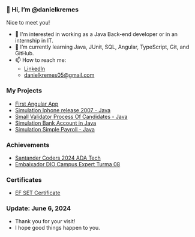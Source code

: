 ### 👋 Hi, I’m @danielkremes

Nice to meet you!

- 👀 I'm interested in working as a Java Back-end developer or in an internship in IT.
- 🌱 I’m currently learning Java, JUnit, SQL, Angular, TypeScript, Git, and GitHub.
- 📫 How to reach me:
  - [LinkedIn](https://www.linkedin.com/in/daniel-kremes/)
  - danielkremes05@gmail.com

### My Projects
- [First Angular App](https://github.com/danielkremes05/first-app-angular)
- [Simulation Iphone release 2007 - Java](https://github.com/danielkremes05/simulation_iphone_release_2007)
- [Small Validator Process Of Candidates - Java](https://github.com/danielkremes05/small_validator_process_of_canidates)
- [Simulation Bank Account in Java](https://github.com/danielkremes05/simulation_bank_account_simple_in_java)
- [Simulation Simple Payroll - Java](https://github.com/danielkremes05/simple_payroll)

### Achievements
- [Santander Coders 2024 ADA Tech](https://ada.tech/sou-aluno/programas/santander-coders-2024)
- [Embaixador DIO Campus Expert Turma 08](https://www.dio.me/en)

### Certificates
- [EF SET Certificate](https://cert.efset.org/BWTeEM)

### Update: June 6, 2024
- Thank you for your visit!
- I hope good things happen to you.
